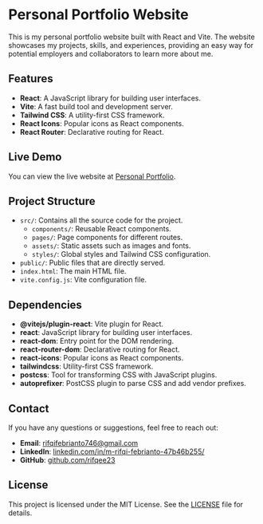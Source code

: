 # Personal Portfolio Website

This is my personal portfolio website built with React and Vite. The website showcases my projects, skills, and experiences, providing an easy way for potential employers and collaborators to learn more about me.

## Features

- **React**: A JavaScript library for building user interfaces.
- **Vite**: A fast build tool and development server.
- **Tailwind CSS**: A utility-first CSS framework.
- **React Icons**: Popular icons as React components.
- **React Router**: Declarative routing for React.

## Live Demo

You can view the live website at [Personal Portfolio](https://personal-portfolio-pi-hazel.vercel.app/).

## Project Structure

- `src/`: Contains all the source code for the project.
  - `components/`: Reusable React components.
  - `pages/`: Page components for different routes.
  - `assets/`: Static assets such as images and fonts.
  - `styles/`: Global styles and Tailwind CSS configuration.
- `public/`: Public files that are directly served.
- `index.html`: The main HTML file.
- `vite.config.js`: Vite configuration file.

## Dependencies

- **@vitejs/plugin-react**: Vite plugin for React.
- **react**: JavaScript library for building user interfaces.
- **react-dom**: Entry point for the DOM rendering.
- **react-router-dom**: Declarative routing for React.
- **react-icons**: Popular icons as React components.
- **tailwindcss**: Utility-first CSS framework.
- **postcss**: Tool for transforming CSS with JavaScript plugins.
- **autoprefixer**: PostCSS plugin to parse CSS and add vendor prefixes.

## Contact

If you have any questions or suggestions, feel free to reach out:

- **Email**: [rifqifebrianto746@gmail.com](mailto:rifqifebrianto746@gmail.com)
- **LinkedIn**: [linkedin.com/in/m-rifqi-febrianto-47b46b255/](https://linkedin.com/in/m-rifqi-febrianto-47b46b255/)
- **GitHub**: [github.com/rifqee23](https://github.com/rifqee23)

## License

This project is licensed under the MIT License. See the [LICENSE](LICENSE) file for details.
